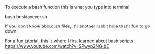 To execute a bash function this is what you type into terminal

bash bestdayever.sh

If you don't know about .sh files, it's another rabbit hole that's fun to go down

For a fun tutorial, this is where I first learned about bash scripts
https://www.youtube.com/watch?v=SPwyp2NG-bE